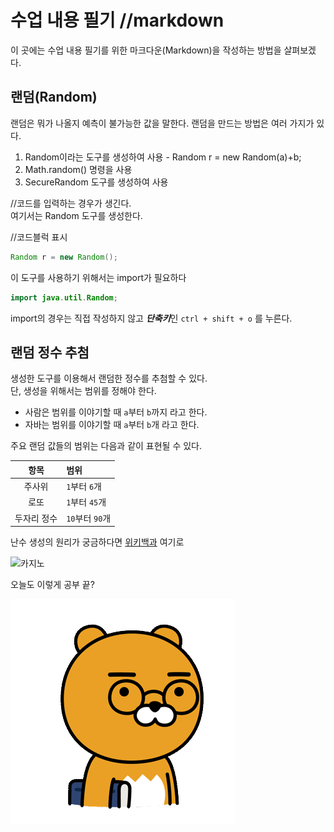 # 수업 내용 필기 //markdown

이 곳에는 수업 내용 필기를 위한 마크다운(Markdown)을 작성하는 방법을 살펴보겠다.

## 랜덤(Random)

랜덤은 뭐가 나올지 예측이 불가능한 값을 말한다.
랜덤을 만드는 방법은 여러 가지가 있다.  
1. Random이라는 도구를 생성하여 사용 - Random r = new Random(a)+b;
2. Math.random() 명령을 사용
3. SecureRandom 도구를 생성하여 사용

//코드를 입력하는 경우가 생긴다.  
여기서는 Random 도구를 생성한다.

//코드블럭 표시
```java
Random r = new Random();
```

이 도구를 사용하기 위해서는 import가 필요하다  
```java
import java.util.Random;
```

import의 경우는 직접 작성하지 않고 *****단축키*****인 `ctrl + shift + o` 를 누른다.

## 랜덤 정수 추첨  
생성한 도구를 이용해서 랜덤한 정수를 추첨할 수 있다.  
단, 생성을 위해서는 범위를 정해야 한다.  
  
- 사람은 범위를 이야기할 때 `a`부터 `b`까지 라고 한다.
- 자바는 범위를 이야기할 때 `a`부터 `b`개 라고 한다.

주요 랜덤 값들의 범위는 다음과 같이 표현될 수 있다.

| 항목 | 범위 |
| :---: | :--- |
| 주사위 | `1`부터 `6`개 |
| 로또 | `1`부터 `45`개 |
| 두자리 정수 | `10`부터 `90`개 |

난수 생성의 원리가 궁금하다면 [위키백과](https://ko.wikipedia.org/wiki/%EB%82%9C%EC%88%98) 여기로  

![카지노](https://www.ramadajeju.co.kr/RamadaPlazaJeju_common/images/homepage/facilities/CASINO03.jpg)

오늘도 이렇게 공부 끝?

![젠장 또 이렇게](./2223.gif)

